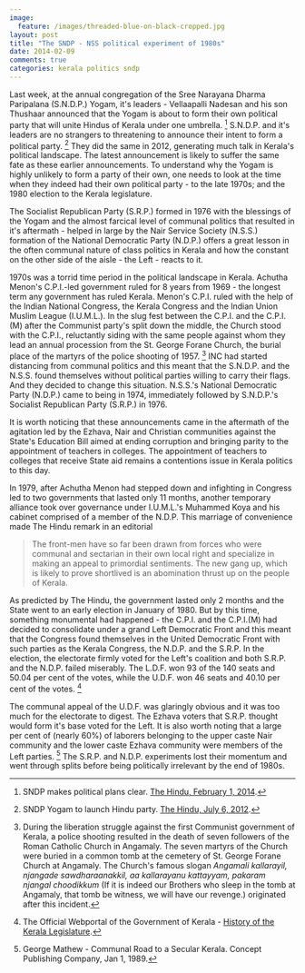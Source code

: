 ```yaml
---
image:
  feature: /images/threaded-blue-on-black-cropped.jpg
layout: post
title: "The SNDP - NSS political experiment of 1980s"
date: 2014-02-09
comments: true
categories: kerala politics sndp
---
```

Last week, at the annual congregation of the Sree Narayana Dharma Paripalana (S.N.D.P.) Yogam, it's leaders - Vellaapalli Nadesan and his son Thushaar announced that the Yogam is about to form their own political party that will unite Hindus of Kerala under one umbrella. [^1] S.N.D.P. and it's leaders are no strangers to threatening to announce their intent to form a political party. [^2] They did the same in 2012, generating much talk in Kerala's political landscape. The latest announcement is likely to suffer the same fate as these earlier announcements. To understand why the Yogam is highly unlikely to form a party of their own, one needs to look at the time when they indeed had their own political party - to the late 1970s; and the 1980 election to the Kerala legislature.

The Socialist Republican Party (S.R.P.) formed in 1976 with the blessings of the Yogam and the almost farcical level of communal politics that resulted in it's aftermath - helped in large by the Nair Service Society (N.S.S.) formation of the National Democratic Party (N.D.P.) offers a great lesson in the often communal nature of class politics in Kerala and how the constant on the other side of the aisle - the Left - reacts to it.

1970s was a torrid time period in the political landscape in Kerala. Achutha Menon's C.P.I.-led government ruled for 8 years from 1969 - the longest term any government has ruled Kerala. Menon's C.P.I. ruled with the help of the Indian National Congress, the Kerala Congress and the Indian Union Muslim League (I.U.M.L.). In the slug fest between the C.P.I. and the C.P.I.(M) after the Communist party's split down the middle, the Church stood with the C.P.I., reluctantly siding with the same people against whom they lead an annual procession from the St. George Forane Church, the burial place of the martyrs of the police shooting of 1957. [^3] INC had started distancing from communal politics and this meant that the S.N.D.P. and the N.S.S. found themselves without political parties willing to carry their flags. And they decided to change this situation. N.S.S.'s National Democratic Party (N.D.P.) came to being in 1974, immediately followed by S.N.D.P.'s Socialist Republican Party (S.R.P.) in 1976.

It is worth noticing that these announcements came in the aftermath of the agitation led by the Ezhava, Nair and Christian communities against the State's Education Bill aimed at ending corruption and bringing parity to the appointment of teachers in colleges. The appointment of teachers to colleges that receive State aid remains a contentions issue in Kerala politics to this day.

In 1979, after Achutha Menon had stepped down and infighting in Congress led to two governments that lasted only 11 months, another temporary alliance took over governance under I.U.M.L.'s Muhammed Koya and his cabinet comprised of a member of the N.D.P. This marriage of convenience made The Hindu remark in an editorial

> The front-men have so far been drawn from forces who were communal and sectarian in their own local right and specialize in making an appeal to primordial sentiments. The new gang up, which is likely to prove shortlived is an abomination thrust up on the people of Kerala.

As predicted by The Hindu, the government lasted only 2 months and the State went to an early election in January of 1980. But by this time, something monumental had happened - the C.P.I. and the C.P.I.(M) had decided to consolidate under a grand Left Democratic Front and this meant that the Congress found themselves in the United Democratic Front with such parties as the Kerala Congress, the N.D.P. and the S.R.P. In the election, the electorate firmly voted for the Left's coalition and both S.R.P. and the N.D.P. failed miserably. The L.D.F. won 93 of the 140 seats and 50.04 per cent of the votes, while the U.D.F. won 46 seats and 40.10 per cent of the votes. [^4]

The communal appeal of the U.D.F. was glaringly obvious and it was too much for the electorate to digest. The Ezhava voters that S.R.P. thought would form it's base voted for the Left. It is also worth noting that a large per cent of (nearly 60%) of laborers belonging to the upper caste Nair community and the lower caste Ezhava community were members of the Left parties. [^5] The S.R.P. and N.D.P. experiments lost their momentum and went through splits before being politically irrelevant by the end of 1980s.

[^1]: SNDP makes political plans clear. [The Hindu, February 1, 2014](http://www.thehindu.com/news/national/kerala/sndp-makes-political-plans-clear/article5639766.ece).
[^2]: SNDP Yogam to launch Hindu party. [The Hindu, July 6, 2012](http://www.thehindu.com/todays-paper/tp-national/tp-kerala/sndp-yogam-to-launch-hindu-party/article3608451.ece).
[^3]: During the liberation struggle against the first Communist government of Kerala, a police shooting resulted in the death of seven followers of the Roman Catholic Church in Angamaly. The seven martyrs of the Church were buried in a common tomb at the cemetery of St. George Forane Church at Angamaly. The Church's famous slogan _Angamali kallarayil, njangade sawdharaanakkil, aa kallarayanu kattayyam, pakaram njangal choodikkum_ (If it is indeed our Brothers who sleep in the tomb at Angamaly, that tomb be witness, we will have our revenge.) originated after this incident.
[^4]: The Official Webportal of the Government of Kerala - [History of the Kerala Legislature](http://kerala.gov.in/index.php?option=com_content&view=article&id=3776:history-of-kerala-legislature).
[^5]: George Mathew - Communal Road to a Secular Kerala. Concept Publishing Company, Jan 1, 1989.
